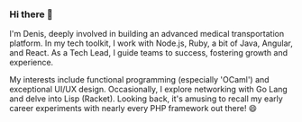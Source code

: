 ### Hi there 👋

I'm Denis, deeply involved in building an advanced medical transportation platform. In my tech toolkit, I work with Node.js, Ruby, a bit of Java, Angular, and React. As a Tech Lead, I guide teams to success, fostering growth and experience.

My interests include functional programming (especially 'OCaml') and exceptional UI/UX design. Occasionally, I explore networking with Go Lang and delve into Lisp (Racket). Looking back, it's amusing to recall my early career experiments with nearly every PHP framework out there! 😄
